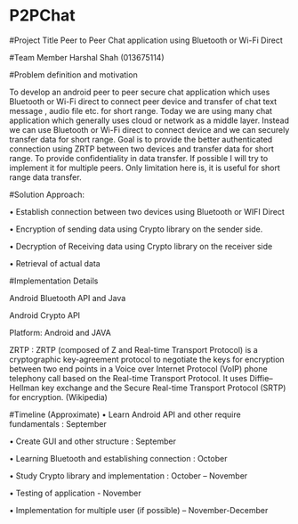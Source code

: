 # P2PChat



#Project Title
Peer to Peer Chat application using Bluetooth or Wi-Fi Direct

#Team Member
Harshal Shah (013675114)

#Problem definition and motivation

To develop an android peer to peer secure chat application which uses Bluetooth or Wi-Fi direct to connect peer device and transfer of chat text message , audio file etc. for short range.
Today we are using many chat application which generally uses cloud or network as a middle layer. Instead we can use Bluetooth or Wi-Fi direct to connect device and we can securely transfer data for short range.
Goal is to provide the better authenticated connection using ZRTP between two devices and transfer data for short range. To provide confidentiality in data transfer. If possible I will try to implement it for multiple peers.
Only limitation here is, it is useful for short range data transfer.

#Solution Approach:

•	Establish connection between two devices using Bluetooth or WIFI Direct

•	Encryption of sending data using Crypto library on the sender side.

•	Decryption of Receiving data using Crypto library on the receiver side

•	Retrieval of actual data

#Implementation Details

Android Bluetooth API and Java

Android Crypto API 

Platform: Android and JAVA

ZRTP : ZRTP (composed of Z and Real-time Transport Protocol) is a cryptographic key-agreement protocol to negotiate the keys for encryption between two end points in a Voice over Internet Protocol (VoIP) phone telephony call based on the Real-time Transport Protocol. It uses Diffie–Hellman key exchange and the Secure Real-time Transport Protocol (SRTP) for encryption. (Wikipedia)

#Timeline (Approximate)
•	Learn Android API and other require fundamentals : September

•	Create GUI and other structure : September

•	Learning Bluetooth and establishing connection : October

•	Study Crypto library and implementation : October – November

•	Testing of application - November

•	Implementation for multiple user (if possible) – November-December

